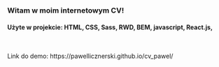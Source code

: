 <h3>Witam w moim internetowym CV!</h3>

<h4>Użyte w projekcie: HTML, CSS, Sass, RWD, BEM, javascript, React.js,</h4><br/>

<p>Link do demo: https://pawellicznerski.github.io/cv_pawel/</p><br/>
